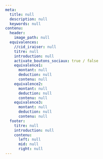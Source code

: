 ```yaml
---
meta:
  title: null
  description: null
  keywords: null
contenu:
  header:
    image_path: null
  equivalences:
    //cid_iraiser: null
    titre: null
    introduction: null
    activate_boutons_sociaux: true / false
    equivalence1:
      montant: null
      deduction: null
      contenu: null
    equivalence2:
      montant: null
      deduction: null
      contenu: null
    equivalence3:
      montant: null
      deduction: null
      contenu: null
  footer:
    titre: null
    introduction: null
    contenu:
      left: null
      mid: null
      right: null
---
```


